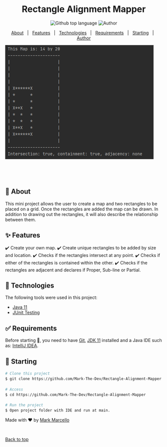 <div align="center" id="top"> 


 
</div>

<h1 align="center">Rectangle Alignment Mapper</h1>

<p align="center">
  <img alt="Github top language" src="https://img.shields.io/badge/Languages-Java-green">

  <img alt="Author" src="https://img.shields.io/badge/Author-Mark--The--Dev-green">

</p>



<p align="center">
  <a href="#dart-about">About</a> &#xa0; | &#xa0; 
  <a href="#sparkles-features">Features</a> &#xa0; | &#xa0;
  <a href="#rocket-technologies">Technologies</a> &#xa0; | &#xa0;
  <a href="#white_check_mark-requirements">Requirements</a> &#xa0; | &#xa0;
  <a href="#checkered_flag-starting">Starting</a> &#xa0; | &#xa0;
  <a href="https://github.com/{{YOUR_GITHUB_USERNAME}}" target="_blank">Author</a>
</p>

  <img align="center" src="./images/exampleMap.png" alt="Example Map" />

  &#xa0;

<br>

## :dart: About ##

This mini project allows the user to create a map and two rectangles to be placed on a grid.
Once the rectangles are added the map can be drawn. In addition to drawing out the rectangles,
 it will also describe the relationship between them.

## :sparkles: Features ##

:heavy_check_mark: Create your own map.
:heavy_check_mark: Create unique rectangles to be added by size and location.
:heavy_check_mark: Checks if the rectangles intersect at any point.
:heavy_check_mark: Checks if either of the rectangles is contained within the other.
:heavy_check_mark: Checks if the rectangles are adjacent and declares if Proper, Sub-line or Partial.

## :rocket: Technologies ##

The following tools were used in this project:

- [Java 11](https://docs.oracle.com/en/java/javase/index.html)
- [JUnit Testing](https://junit.org/junit5/)

## :white_check_mark: Requirements ##

Before starting :checkered_flag:, you need to have [Git](https://git-scm.com), [JDK 11](https://adoptopenjdk.net/) installed and a Java IDE such as: [IntelliJ IDEA](https://www.jetbrains.com/idea/).

## :checkered_flag: Starting ##

```bash
# Clone this project
$ git clone https://github.com/Mark-The-Dev/Rectangle-Alignment-Mapper.git

# Access
$ cd https://github.com/Mark-The-Dev/Rectangle-Alignment-Mapper

# Run the project
$ Open project folder with IDE and run at main.

```


Made with :heart: by <a href="https://github.com/Mark-The-Dev" target="_blank">Mark Marcello</a>

&#xa0;

<a href="#top">Back to top</a>